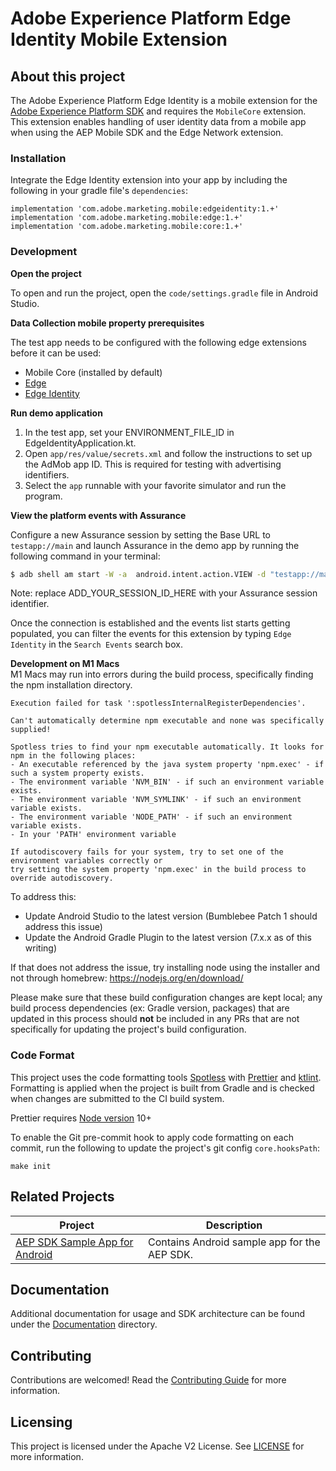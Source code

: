 # Adobe Experience Platform Edge Identity Mobile Extension


## About this project

The Adobe Experience Platform Edge Identity is a mobile extension for the [Adobe Experience Platform SDK](https://github.com/Adobe-Marketing-Cloud/acp-sdks) and requires the `MobileCore` extension. This extension enables handling of user identity data from a mobile app when using the AEP Mobile SDK and the Edge Network extension.


### Installation

Integrate the Edge Identity extension into your app by including the following in your gradle file's `dependencies`:

```
implementation 'com.adobe.marketing.mobile:edgeidentity:1.+'
implementation 'com.adobe.marketing.mobile:edge:1.+'
implementation 'com.adobe.marketing.mobile:core:1.+'
```

### Development

**Open the project**

To open and run the project, open the `code/settings.gradle` file in Android Studio.

**Data Collection mobile property prerequisites**

The test app needs to be configured with the following edge extensions before it can be used:
- Mobile Core (installed by default)
- [Edge](https://aep-sdks.gitbook.io/docs/foundation-extensions/experience-platform-extension)
- [Edge Identity](https://aep-sdks.gitbook.io/docs/foundation-extensions/identity-for-edge-network)

**Run demo application**

1. In the test app, set your ENVIRONMENT_FILE_ID in EdgeIdentityApplication.kt.
2. Open `app/res/value/secrets.xml` and follow the instructions to set up the AdMob app ID. This is required for testing with advertising identifiers.
3. Select the `app` runnable with your favorite simulator and run the program.

**View the platform events with Assurance**

Configure a new Assurance session by setting the Base URL to `testapp://main` and launch Assurance in the demo app by running the following command in your terminal:

```bash
$ adb shell am start -W -a  android.intent.action.VIEW -d "testapp://main?adb_validation_sessionid=ADD_YOUR_SESSION_ID_HERE" com.adobe.marketing.mobile.testapp
```

Note: replace ADD_YOUR_SESSION_ID_HERE with your Assurance session identifier.

Once the connection is established and the events list starts getting populated, you can filter the events for this extension by typing `Edge Identity` in the `Search Events` search box.

**Development on M1 Macs**  
M1 Macs may run into errors during the build process, specifically finding the npm installation directory. 

```
Execution failed for task ':spotlessInternalRegisterDependencies'.

Can't automatically determine npm executable and none was specifically supplied!

Spotless tries to find your npm executable automatically. It looks for npm in the following places:
- An executable referenced by the java system property 'npm.exec' - if such a system property exists.
- The environment variable 'NVM_BIN' - if such an environment variable exists.
- The environment variable 'NVM_SYMLINK' - if such an environment variable exists.
- The environment variable 'NODE_PATH' - if such an environment variable exists.
- In your 'PATH' environment variable

If autodiscovery fails for your system, try to set one of the environment variables correctly or
try setting the system property 'npm.exec' in the build process to override autodiscovery.
```

To address this: 
- Update Android Studio to the latest version (Bumblebee Patch 1 should address this issue) 
- Update the Android Gradle Plugin to the latest version (7.x.x as of this writing)  

If that does not address the issue, try installing node using the installer and not through homebrew: https://nodejs.org/en/download/ 

Please make sure that these build configuration changes are kept local; any build process dependencies (ex: Gradle version, packages) that are updated in this process should **not** be included in any PRs that are not specifically for updating the project's build configuration.

### Code Format

This project uses the code formatting tools [Spotless](https://github.com/diffplug/spotless/tree/main/plugin-gradle) with [Prettier](https://prettier.io/) and [ktlint](https://github.com/pinterest/ktlint). Formatting is applied when the project is built from Gradle and is checked when changes are submitted to the CI build system.

Prettier requires [Node version](https://nodejs.org/en/download/releases/) 10+

To enable the Git pre-commit hook to apply code formatting on each commit, run the following to update the project's git config `core.hooksPath`:
```
make init
```

## Related Projects

| Project                                                      | Description                                                  |
| ------------------------------------------------------------ | ------------------------------------------------------------ |
| [AEP SDK Sample App for Android](https://github.com/adobe/aepsdk-sample-app-android) | Contains Android sample app for the AEP SDK.                 |

## Documentation

Additional documentation for usage and SDK architecture can be found under the [Documentation](Documentation) directory.

## Contributing

Contributions are welcomed! Read the [Contributing Guide](./.github/CONTRIBUTING.md) for more information.

## Licensing

This project is licensed under the Apache V2 License. See [LICENSE](LICENSE) for more information.


